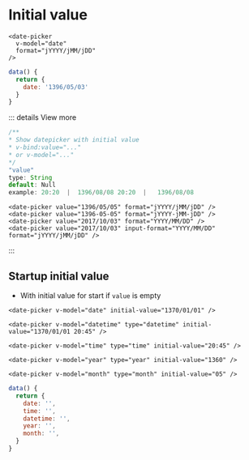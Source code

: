 # Initial value

```vue
<date-picker
  v-model="date"
  format="jYYYY/jMM/jDD"
/>
```
```js
data() {
  return {
    date: '1396/05/03'
  }
}
```

<ClientOnly>
  <date-picker
    value="1396/05/03"
    format="jYYYY/jMM/jDD"
  />
</ClientOnly>

::: details View more
```js
/**
* Show datepicker with initial value
* v-bind:value="..."
* or v-model="..."
*/
"value"
type: String
default: Null
example: 20:20  |  1396/08/08 20:20  |   1396/08/08
```

```vue
<date-picker value="1396/05/05" format="jYYYY/jMM/jDD" />
<date-picker value="1396-05-05" format="jYYYY-jMM-jDD" />
<date-picker value="2017/10/03" format="YYYY/MM/DD" />
<date-picker value="2017/10/03" input-format="YYYY/MM/DD" format="jYYYY/jMM/jDD" />
```
:::

## Startup initial value
- With initial value for start if `value` is empty

```vue
<date-picker v-model="date" initial-value="1370/01/01" />
```
<ClientOnly>
  <date-picker initial-value="1370/01/01" />
</ClientOnly>


```vue
<date-picker v-model="datetime" type="datetime" initial-value="1370/01/01 20:45" />
```
<ClientOnly>
  <date-picker type="datetime" initial-value="1370/01/01 20:45" />
</ClientOnly>


```vue
<date-picker v-model="time" type="time" initial-value="20:45" />
```
<ClientOnly>
  <date-picker type="time" initial-value="20:45" />
</ClientOnly>


```vue
<date-picker v-model="year" type="year" initial-value="1360" />
```
<ClientOnly>
  <date-picker type="year" initial-value="1360" />
</ClientOnly>


```vue
<date-picker v-model="month" type="month" initial-value="05" />
```
<ClientOnly>
  <date-picker type="month" initial-value="05" />
</ClientOnly>


```js
data() {
  return {
    date: '',
    time: '',
    datetime: '',
    year: '',
    month: '',
  }
}
```
